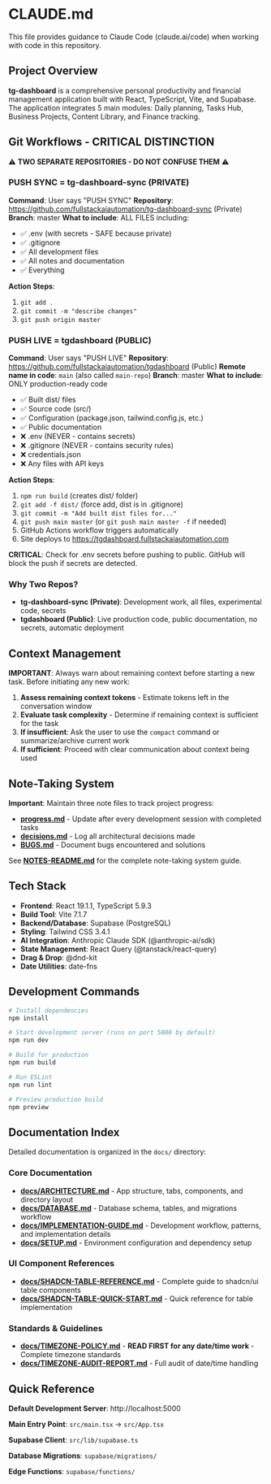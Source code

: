# CLAUDE.md

This file provides guidance to Claude Code (claude.ai/code) when working with code in this repository.

## Project Overview

**tg-dashboard** is a comprehensive personal productivity and financial management application built with React, TypeScript, Vite, and Supabase. The application integrates 5 main modules: Daily planning, Tasks Hub, Business Projects, Content Library, and Finance tracking.

## Git Workflows - CRITICAL DISTINCTION

⚠️ **TWO SEPARATE REPOSITORIES - DO NOT CONFUSE THEM** ⚠️

### PUSH SYNC = tg-dashboard-sync (PRIVATE)
**Command**: User says "PUSH SYNC"
**Repository**: https://github.com/fullstackaiautomation/tg-dashboard-sync (Private)
**Branch**: master
**What to include**: ALL FILES including:
- ✅ .env (with secrets - SAFE because private)
- ✅ .gitignore
- ✅ All development files
- ✅ All notes and documentation
- ✅ Everything

**Action Steps**:
1. `git add .`
2. `git commit -m "describe changes"`
3. `git push origin master`

### PUSH LIVE = tgdashboard (PUBLIC)
**Command**: User says "PUSH LIVE"
**Repository**: https://github.com/fullstackaiautomation/tgdashboard (Public)
**Remote name in code**: `main` (also called `main-repo`)
**Branch**: master
**What to include**: ONLY production-ready code
- ✅ Built dist/ files
- ✅ Source code (src/)
- ✅ Configuration (package.json, tailwind.config.js, etc.)
- ✅ Public documentation
- ❌ .env (NEVER - contains secrets)
- ❌ .gitignore (NEVER - contains security rules)
- ❌ credentials.json
- ❌ Any files with API keys

**Action Steps**:
1. `npm run build` (creates dist/ folder)
2. `git add -f dist/` (force add, dist is in .gitignore)
3. `git commit -m "Add built dist files for..."`
4. `git push main master` (or `git push main master -f` if needed)
5. GitHub Actions workflow triggers automatically
6. Site deploys to https://tgdashboard.fullstackaiautomation.com

**CRITICAL**: Check for .env secrets before pushing to public. GitHub will block the push if secrets are detected.

### Why Two Repos?
- **tg-dashboard-sync (Private)**: Development work, all files, experimental code, secrets
- **tgdashboard (Public)**: Live production code, public documentation, no secrets, automatic deployment

## Context Management

**IMPORTANT**: Always warn about remaining context before starting a new task. Before initiating any new work:
1. **Assess remaining context tokens** - Estimate tokens left in the conversation window
2. **Evaluate task complexity** - Determine if remaining context is sufficient for the task
3. **If insufficient**: Ask the user to use the `compact` command or summarize/archive current work
4. **If sufficient**: Proceed with clear communication about context being used

## Note-Taking System

**Important**: Maintain three note files to track project progress:
- **[progress.md](progress.md)** - Update after every development session with completed tasks
- **[decisions.md](decisions.md)** - Log all architectural decisions made
- **[BUGS.md](BUGS.md)** - Document bugs encountered and solutions

See **[NOTES-README.md](NOTES-README.md)** for the complete note-taking system guide.

## Tech Stack

- **Frontend**: React 19.1.1, TypeScript 5.9.3
- **Build Tool**: Vite 7.1.7
- **Backend/Database**: Supabase (PostgreSQL)
- **Styling**: Tailwind CSS 3.4.1
- **AI Integration**: Anthropic Claude SDK (@anthropic-ai/sdk)
- **State Management**: React Query (@tanstack/react-query)
- **Drag & Drop**: @dnd-kit
- **Date Utilities**: date-fns

## Development Commands

```bash
# Install dependencies
npm install

# Start development server (runs on port 5000 by default)
npm run dev

# Build for production
npm run build

# Run ESLint
npm run lint

# Preview production build
npm preview
```

## Documentation Index

Detailed documentation is organized in the `docs/` directory:

### Core Documentation
- **[docs/ARCHITECTURE.md](docs/ARCHITECTURE.md)** - App structure, tabs, components, and directory layout
- **[docs/DATABASE.md](docs/DATABASE.md)** - Database schema, tables, and migrations workflow
- **[docs/IMPLEMENTATION-GUIDE.md](docs/IMPLEMENTATION-GUIDE.md)** - Development workflow, patterns, and implementation details
- **[docs/SETUP.md](docs/SETUP.md)** - Environment configuration and dependency setup

### UI Component References
- **[docs/SHADCN-TABLE-REFERENCE.md](docs/SHADCN-TABLE-REFERENCE.md)** - Complete guide to shadcn/ui table components
- **[docs/SHADCN-TABLE-QUICK-START.md](docs/SHADCN-TABLE-QUICK-START.md)** - Quick reference for table implementation

### Standards & Guidelines
- **[docs/TIMEZONE-POLICY.md](docs/TIMEZONE-POLICY.md)** - **READ FIRST for any date/time work** - Complete timezone standards
- **[docs/TIMEZONE-AUDIT-REPORT.md](docs/TIMEZONE-AUDIT-REPORT.md)** - Full audit of date/time handling

## Quick Reference

**Default Development Server**: http://localhost:5000

**Main Entry Point**: `src/main.tsx` → `src/App.tsx`

**Supabase Client**: `src/lib/supabase.ts`

**Database Migrations**: `supabase/migrations/`

**Edge Functions**: `supabase/functions/`
